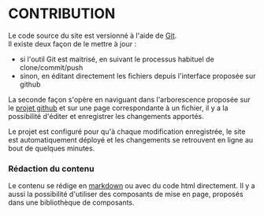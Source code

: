 # CONTRIBUTION

Le code source du site est versionné à l'aide de [Git](https://git-scm.com/).  
Il existe deux façon de le mettre à jour :
- si l'outil Git est maitrisé, en suivant le processus habituel de clone/commit/push
- sinon, en éditant directement les fichiers depuis l'interface proposée sur github

La seconde façon s'opère en naviguant dans l'arborescence proposée sur le [projet github](https://github.com/parisnumerique/design-system) et sur une page correspondante à un fichier, il y a la possibilité d'éditer et enregistrer les changements apportés.

Le projet est configuré pour qu'à chaque modification enregistrée, le site est automatiquement déployé et les changements se retrouvent en ligne au bout de quelques minutes.

### Rédaction du contenu

Le contenu se rédige en [markdown](https://kramdown.gettalong.org/quickref.html) ou avec du code html directement. Il y a aussi la possibilité d'utiliser des composants de mise en page, proposés dans une bibliothèque de composants.
